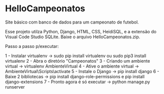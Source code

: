 # HelloCampeonatos
Site básico com banco de dados para um campeonato de futebol.

Esse projeto utilza Python, Django, HTML, CSS, HeidiSQL, e a extensão do Visual Code Studio SQLite.
Baixe o arquivo HelloCampeonatos.zip.

Passo a passo p/executar:

1 - Instalar virtualenv -> sudo pip install virtualenv ou sudo pip3 install virtualenv
2 - Abra o diretório "Campeonatos"
3 - Criando um ambiente virtual -> virtualenv AmbienteVirtual
4 - Ative o ambiente virtual -> AmbienteVirtual\Scripts\activate
5 - Instale o Django -> pip install django
6 - Baixe 2 bibliotecas ->  pip install django-role-permissions e pip install django-extensions
7 - Pronto agora é só executar -> python manage.py runserver

